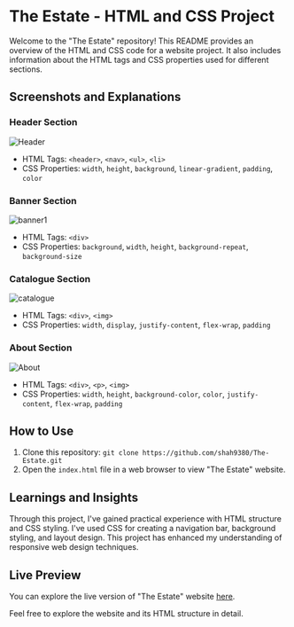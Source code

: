 # The Estate - HTML and CSS Project

Welcome to the "The Estate" repository! This README provides an overview of the HTML and CSS code for a website project. It also includes information about the HTML tags and CSS properties used for different sections.

## Screenshots and Explanations

### Header Section

![Header](https://github.com/shah9380/The-Estate/assets/130676464/a8dc53d1-4e39-45dc-b1e2-1a6f29f2770c)

- HTML Tags: `<header>`, `<nav>`, `<ul>`, `<li>`
- CSS Properties: `width`, `height`, `background`, `linear-gradient`, `padding`, `color`

### Banner Section

![banner1](https://github.com/shah9380/The-Estate/assets/130676464/31e09d98-a6d0-4db9-a2cd-fafa590d09e3)

- HTML Tags: `<div>`
- CSS Properties: `background`, `width`, `height`, `background-repeat`, `background-size`

### Catalogue Section

![catalogue](https://github.com/shah9380/The-Estate/assets/130676464/ae1339aa-2cee-4e42-a9c4-1ebaaee62b32)

- HTML Tags: `<div>`, `<img>`
- CSS Properties: `width`, `display`, `justify-content`, `flex-wrap`, `padding`

### About Section

![About](https://github.com/shah9380/The-Estate/assets/130676464/8b582c2a-2acc-4f73-a50d-4bff80344364)

- HTML Tags: `<div>`, `<p>`, `<img>`
- CSS Properties: `width`, `height`, `background-color`, `color`, `justify-content`, `flex-wrap`, `padding`

## How to Use

1. Clone this repository: `git clone https://github.com/shah9380/The-Estate.git`
2. Open the `index.html` file in a web browser to view "The Estate" website.

## Learnings and Insights

Through this project, I've gained practical experience with HTML structure and CSS styling. I've used CSS for creating a navigation bar, background styling, and layout design. This project has enhanced my understanding of responsive web design techniques.

## Live Preview

You can explore the live version of "The Estate" website [here](https://shah9380.github.io/The-Estate/).

Feel free to explore the website and its HTML structure in detail.
